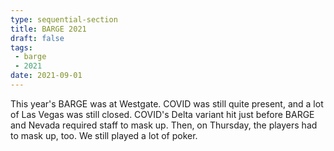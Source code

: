 ```yaml
---
type: sequential-section
title: BARGE 2021
draft: false
tags:
 - barge
 - 2021
date: 2021-09-01
---
```


This year's BARGE was at Westgate.  COVID was still quite present, and a lot of
Las Vegas was still closed.  COVID's Delta variant hit just before BARGE
and Nevada required staff to mask up.  Then, on Thursday, the players had to mask up, too.
We still played a lot of poker.

